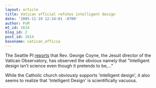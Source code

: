 ```yaml
---
layout: article
title: Vatican official refutes intelligent design
date: '2005-11-19 12:34:01 -0700'
author: PvM
mt_id: 1614
blog_id: 2
post_id: 1614
basename: vatican_officia
---
```

The Seattle PI [reports](http://seattlepi.nwsource.com/national/1103AP_Vatican_Evolution.html) that Rev. George Coyne, the Jesuit director of the Vatican Observatory, has observed the obvious namely that "Intelligent design isn't science even though it pretends to be,..."

While the Catholic church obviously supports 'intelligent design', it also seems to realize that 'Intelligent Design' is scientifically vacuous.
